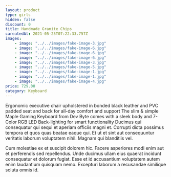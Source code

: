 ```yaml
---
layout: product
type: girls
hidden: false
discount: 0
title: Handmade Granite Chips
careatedAt: 2021-05-25T07:22:33.757Z
images:
    - image: "../../images/fake-image-3.jpg"
    - image: "../../images/fake-image-6.jpg"
    - image: "../../images/fake-image-6.jpg"
    - image: "../../images/fake-image-6.jpg"
    - image: "../../images/fake-image-3.jpg"
    - image: "../../images/fake-image-5.jpg"
    - image: "../../images/fake-image-1.jpg"
    - image: "../../images/fake-image-1.jpg"
    - image: "../../images/fake-image-4.jpg"
price: 729.00
category: Keyboard
---
```

Ergonomic executive chair upholstered in bonded black leather and PVC padded seat and back for all-day comfort and support
The slim & simple Maple Gaming Keyboard from Dev Byte comes with a sleek body and 7- Color RGB LED Back-lighting for smart functionality
Ducimus qui consequatur qui sequi et aperiam officiis magni et. Corrupti dicta possimus tempora et quos quas beatae eaque qui. Et ut et sint aut consequuntur veritatis laborum voluptatem nihil. Magnam qui blanditiis vel.
 Cum molestiae ex et suscipit dolorem hic. Facere asperiores modi enim aut et perferendis sed repellendus. Unde ducimus ullam eius quaerat incidunt consequatur et dolorum fugiat. Esse et id accusantium voluptatem autem enim laudantium quisquam nemo. Excepturi laborum a recusandae similique soluta omnis id.
